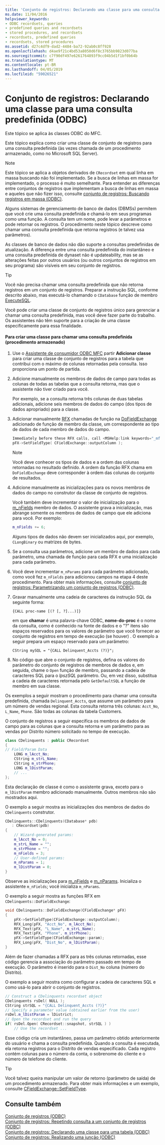 ```yaml
---
title: 'Conjunto de registros: Declarando uma classe para uma consulta predefinida (ODBC)'
ms.date: 11/04/2016
helpviewer_keywords:
- ODBC recordsets, queries
- predefined queries and recordsets
- stored procedures, and recordsets
- recordsets, predefined queries
- recordsets, stored procedures
ms.assetid: d27c4df9-dad2-4484-ba72-92ab0c8ff928
ms.openlocfilehash: d4ae9f21c4bd53a8050d6f8c3765bb9823d077ba
ms.sourcegitcommit: c7f90df497e6261764893f9cc04b5d1f1bf0b64b
ms.translationtype: MT
ms.contentlocale: pt-BR
ms.lasthandoff: 04/05/2019
ms.locfileid: "59026521"
---
```

# <a name="recordset-declaring-a-class-for-a-predefined-query-odbc"></a>Conjunto de registros: Declarando uma classe para uma consulta predefinida (ODBC)

Este tópico se aplica às classes ODBC do MFC.

Este tópico explica como criar uma classe de conjunto de registros para uma consulta predefinida (às vezes chamada de um procedimento armazenado, como no Microsoft SQL Server).

> [!NOTE]
>  Este tópico se aplica a objetos derivados de `CRecordset` em qual linha em massa buscando não foi implementado. Se a busca de linhas em massa for implementado, o processo é muito semelhante. Para entender as diferenças entre conjuntos de registros que implementam a busca de linhas em massa e aqueles que não fizer isso, consulte [conjunto de registros: Buscando registros em massa (ODBC)](../../data/odbc/recordset-fetching-records-in-bulk-odbc.md).

Alguns sistemas de gerenciamento de banco de dados (DBMSs) permitem que você crie uma consulta predefinida e chamá-lo em seus programas como uma função. A consulta tem um nome, pode levar a parâmetros e pode retornar os registros. O procedimento neste tópico descreve como chamar uma consulta predefinida que retorna registros (e talvez usa parâmetros).

As classes de banco de dados não dão suporte a consultas predefinidas de atualização. A diferença entre uma consulta predefinida do instantâneo e uma consulta predefinida de dynaset não é updateability, mas se as alterações feitas por outros usuários (ou outros conjuntos de registros em seu programa) são visíveis em seu conjunto de registros.

> [!TIP]
>  Você não precisa chamar uma consulta predefinida que não retorna registros em um conjunto de registros. Preparar a instrução SQL, conforme descrito abaixo, mas executá-lo chamando o `CDatabase` função de membro [ExecuteSQL](../../mfc/reference/cdatabase-class.md#executesql).

Você pode criar uma classe de conjunto de registros único para gerenciar a chamar uma consulta predefinida, mas você deve fazer parte do trabalho. Os assistentes não têm suporte para a criação de uma classe especificamente para essa finalidade.

#### <a name="to-create-a-class-for-calling-a-predefined-query-stored-procedure"></a>Para criar uma classe para chamar uma consulta predefinida (procedimento armazenado)

1. Use o [Assistente de consumidor ODBC MFC](../../mfc/reference/adding-an-mfc-odbc-consumer.md) partir **Adicionar classe** para criar uma classe de conjunto de registros para a tabela que contribui com o máximo de colunas retornadas pela consulta. Isso proporciona um ponto de partida.

1. Adicione manualmente os membros de dados de campo para todas as colunas de todas as tabelas que a consulta retorna, mas que o assistente não tiver criado para você.

   Por exemplo, se a consulta retorna três colunas de duas tabelas adicionais, adicione seis membros de dados do campo (dos tipos de dados apropriado) para a classe.

1. Adicionar manualmente [RFX](../../data/odbc/record-field-exchange-rfx.md) chamadas de função na [DoFieldExchange](../../mfc/reference/crecordset-class.md#dofieldexchange) adicionado de função de membro da classe, um correspondente ao tipo de dados de cada membro de dados do campo.

    ```cpp
    Immediately before these RFX calls, call <MSHelp:link keywords="_mfc_CFieldExchange.3a3a.SetFieldType" TABINDEX="0">SetFieldType</MSHelp:link>, as shown here:
    pFX->SetFieldType( CFieldExchange::outputColumn );
    ```

    > [!NOTE]
    >  Você deve conhecer os tipos de dados e a ordem das colunas retornadas no resultado definido. A ordem da função RFX chama em `DoFieldExchange` deve corresponder à ordem das colunas do conjunto de resultados.

1. Adicione manualmente as inicializações para os novos membros de dados do campo no construtor da classe de conjunto de registros.

   Você também deve incrementar o valor de inicialização para o [m_nFields](../../mfc/reference/crecordset-class.md#m_nfields) membro de dados. O assistente grava a inicialização, mas abrange somente os membros de dados de campo que ele adiciona para você. Por exemplo:

    ```cpp
    m_nFields += 6;
    ```

   Alguns tipos de dados não devem ser inicializados aqui, por exemplo, `CLongBinary` ou matrizes de bytes.

1. Se a consulta usa parâmetros, adicione um membro de dados para cada parâmetro, uma chamada de função para cada RFX e uma inicialização para cada parâmetro.

1. Você deve incrementar `m_nParams` para cada parâmetro adicionado, como você fez `m_nFields` para adicionou campos na etapa 4 deste procedimento. Para obter mais informações, consulte [conjunto de registros: Parametrizando um conjunto de registros (ODBC)](../../data/odbc/recordset-parameterizing-a-recordset-odbc.md).

1. Gravar manualmente uma cadeia de caracteres da instrução SQL da seguinte forma:

    ```
    {CALL proc-name [(? [, ?]...)]}
    ```

   em que **chamar** é uma palavra-chave ODBC, **nome-do-proc** é o nome da consulta, como é conhecido na fonte de dados e o "?" itens são espaços reservados para os valores de parâmetro que você fornecer ao conjunto de registros em tempo de execução (se houver) . O exemplo a seguir prepara um espaço reservado para um parâmetro:

    ```
    CString mySQL = "{CALL Delinquent_Accts (?)}";
    ```

1. No código que abre o conjunto de registros, defina os valores do parâmetro do conjunto de registros de membros de dados e, em seguida, chame o `Open` função de membro, passando a cadeia de caracteres SQL para o *lpszSQL* parâmetro. Ou, em vez disso, substitua a cadeia de caracteres retornada pelo `GetDefaultSQL` a função de membro em sua classe.

Os exemplos a seguir mostram o procedimento para chamar uma consulta predefinida, chamada `Delinquent_Accts`, que assume um parâmetro para um número de vendas regional. Esta consulta retorna três colunas: `Acct_No`, `L_Name`, `Phone`. São todas as colunas da tabela Customers.

O conjunto de registros a seguir especifica os membros de dados de campo para as colunas que a consulta retorna e um parâmetro para as vendas por Distrito número solicitado no tempo de execução.

```cpp
class CDelinquents : public CRecordset
{
// Field/Param Data
    LONG m_lAcct_No;
    CString m_strL_Name;
    CString m_strPhone;
    LONG m_lDistParam;
    // ...
};
```

Esta declaração de classe é como o assistente grava, exceto para o `m_lDistParam` membro adicionado manualmente. Outros membros não são mostrados aqui.

O exemplo a seguir mostra as inicializações dos membros de dados do `CDelinquents` construtor.

```cpp
CDelinquents::CDelinquents(CDatabase* pdb)
   : CRecordset(pdb)
{
    // Wizard-generated params:
    m_lAcct_No = 0;
    m_strL_Name = "";
    m_strPhone = "";
    m_nFields = 3;
    // User-defined params:
    m_nParams = 1;
    m_lDistParam = 0;
}
```

Observe as inicializações para [m_nFields](../../mfc/reference/crecordset-class.md#m_nfields) e [m_nParams](../../mfc/reference/crecordset-class.md#m_nparams). Inicializa o assistente `m_nFields`; você inicializa `m_nParams`.

O exemplo a seguir mostra as funções RFX em `CDelinquents::DoFieldExchange`:

```cpp
void CDelinquents::DoFieldExchange(CFieldExchange* pFX)
{
    pFX->SetFieldType(CFieldExchange::outputColumn);
    RFX_Long(pFX, "Acct_No", m_lAcct_No);
    RFX_Text(pFX, "L_Name", m_strL_Name);
    RFX_Text(pFX, "Phone", m_strPhone);
    pFX->SetFieldType(CFieldExchange::param);
    RFX_Long(pFX, "Dist_No", m_lDistParam);
}
```

Além de fazer chamadas a RFX para as três colunas retornadas, esse código gerencia a associação do parâmetro passado em tempo de execução. O parâmetro é inserido para o `Dist_No` coluna (número do Distrito).

O exemplo a seguir mostra como configurar a cadeia de caracteres SQL e como usá-lo para abrir o conjunto de registros.

```cpp
// Construct a CDelinquents recordset object
CDelinquents rsDel( NULL );
CString strSQL = "{CALL Delinquent_Accts (?)}"
// Specify a parameter value (obtained earlier from the user)
rsDel.m_lDistParam = lDistrict;
// Open the recordset and run the query
if( rsDel.Open( CRecordset::snapshot, strSQL ) )
    // Use the recordset ...
```

Esse código cria um instantâneo, passa um parâmetro obtido anteriormente do usuário e chama a consulta predefinida. Quando a consulta é executada, ela retorna registros para o Distrito de vendas especificado. Cada registro contém colunas para o número da conta, o sobrenome do cliente e o número de telefone do cliente.

> [!TIP]
>  Você talvez queira manipular um valor de retorno (parâmetro de saída) de um procedimento armazenado. Para obter mais informações e um exemplo, consulte [CFieldExchange::SetFieldType](../../mfc/reference/cfieldexchange-class.md#setfieldtype).

## <a name="see-also"></a>Consulte também

[Conjunto de registros (ODBC)](../../data/odbc/recordset-odbc.md)<br/>
[Conjunto de registros: Repetindo consulta a um conjunto de registros (ODBC)](../../data/odbc/recordset-requerying-a-recordset-odbc.md)<br/>
[Conjunto de registros: Declarando uma classe para uma tabela (ODBC)](../../data/odbc/recordset-declaring-a-class-for-a-table-odbc.md)<br/>
[Conjunto de registros: Realizando uma junção (ODBC)](../../data/odbc/recordset-performing-a-join-odbc.md)